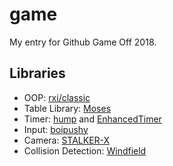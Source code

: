 # game
My entry for Github Game Off 2018.

## Libraries
- OOP: [rxi/classic](https://github.com/rxi/classic)
- Table Library: [Moses](https://github.com/Yonaba/Moses/blob/master/doc/tutorial.md)
- Timer: [hump](https://github.com/vrld/hump) and [EnhancedTimer](https://github.com/adnzzzzZ/EnhancedTimer)
- Input: [boipushy](https://github.com/nyorem/boipushy)
- Camera: [STALKER-X](https://github.com/adnzzzzZ/STALKER-X#creating-a-camera-object)
- Collision Detection: [Windfield](https://github.com/adnzzzzZ/windfield)
